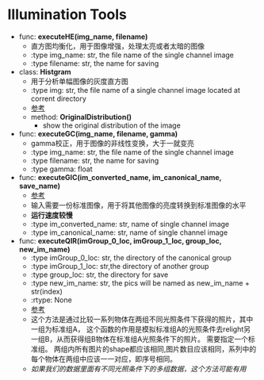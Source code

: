 # Illumination Tools
* func: **executeHE(img_name, filename)**
   * 直方图均衡化，用于图像增强，处理太亮或者太暗的图像
   * :type img_name: str, the file name of the single channel image
   * :type filename: str, the name for saving
* class: **Histgram**
   * 用于分析单幅图像的灰度直方图
   * :type img: str, the file name of a single channel image located at corrent directory
   * [参考](https://docs.opencv.org/trunk/d5/daf/tutorial_py_histogram_equalization.html)
   * method: **OriginalDistribution()**
      * show the original distribution of the image
* func: **executeGC(img_name, filename, gamma)**
   * gamma校正，用于图像的非线性变换，大于一就变亮
   * :type img_name: str, the file name of the single channel image
   * :type filename: str, the name for saving
   * :type gamma: float
* func: **executeGIC(im_converted_name, im_canonical_name, save_name)**
   * [参考](https://ieeexplore.ieee.org/document/1240838)
   * 输入需要一份标准图像，用于将其他图像的亮度转换到标准图像的水平
   * **运行速度较慢**
   * :type im_converted_name: str, name of single channel image
   * :type im_canonical_name: str, name of single channel image
* func: **executeQIR(imGroup_0_loc, imGroup_1_loc, group_loc, new_im_name)**
   * :type imGroup_0_loc: str, the directory of the canonical group
   * :type imGroup_1_loc: str,the directory of another group
   * :type group_loc: str, the directory for save
   * :type new_im_name: str, the pics will be named as new_im_name + str(index)
   * :rtype: None
   * [参考](https://ieeexplore.ieee.org/document/1240838)
   * 这个方法是通过比较一系列物体在两组不同光照条件下获得的照片，其中一组为标准组A，
    这个函数的作用是模拟标准组A的光照条件去relight另一组B，从而获得组B物体在标准组A光照条件下的照片。
    需要指定一个标准组。
    两组内所有图片的shape都应该相同,图片数目应该相同，系列中的每个物体在两组中应该一一对应，即序号相同。
   * *如果我们的数据里面有不同光照条件下的多组数据，这个方法可能有用*
